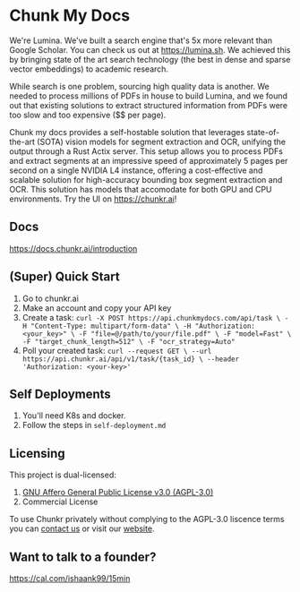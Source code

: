 # Chunk My Docs

We're Lumina. We've built a search engine that's 5x more relevant than Google Scholar. You can check us out at https://lumina.sh. We achieved this by bringing state of the art search technology (the best in dense and sparse vector embeddings) to academic research. 

While search is one problem, sourcing high quality data is another. We needed to process millions of PDFs in house to build Lumina, and we found out that existing solutions to extract structured information from PDFs were too slow and too expensive ($$ per page). 

Chunk my docs provides a self-hostable solution that leverages state-of-the-art (SOTA) vision models for segment extraction and OCR, unifying the output through a Rust Actix server. This setup allows you to process PDFs and extract segments at an impressive speed of approximately 5 pages per second on a single NVIDIA L4 instance, offering a cost-effective and scalable solution for high-accuracy bounding box segment extraction and OCR. This solution has models that accomodate for both GPU and CPU environments. Try the UI on https://chunkr.ai!

## Docs

https://docs.chunkr.ai/introduction

## (Super) Quick Start

1. Go to chunkr.ai
2. Make an account and copy your API key
3. Create a task:
   `curl -X POST https://api.chunkmydocs.com/api/task \
  -H "Content-Type: multipart/form-data" \
  -H "Authorization: <your_key>" \
  -F "file=@/path/to/your/file.pdf" \
  -F "model=Fast" \
  -F "target_chunk_length=512" \
  -F "ocr_strategy=Auto"`
4. Poll your created task:
   `curl --request GET \
    --url https://api.chunkr.ai/api/v1/task/{task_id} \
    --header 'Authorization: <your-key>'`

## Self Deployments

1. You'll need K8s and docker.
2. Follow the steps in `self-deployment.md`

## Licensing

This project is dual-licensed:

1. [GNU Affero General Public License v3.0 (AGPL-3.0)](LICENSE)
2. Commercial License

To use Chunkr privately without complying to the AGPL-3.0 liscence terms you can [contact us](mailto:ishaan@lumina.sh) or visit our [website](https://chunkr.ai).

## Want to talk to a founder?
https://cal.com/ishaank99/15min
